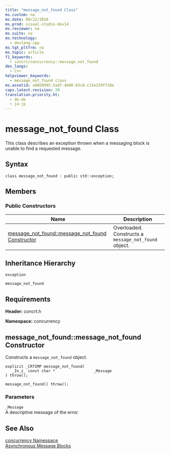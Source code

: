 ```yaml
---
title: "message_not_found Class"
ms.custom: na
ms.date: 09/22/2016
ms.prod: visual-studio-dev14
ms.reviewer: na
ms.suite: na
ms.technology: 
  - devlang-cpp
ms.tgt_pltfrm: na
ms.topic: article
f1_keywords: 
  - concrt/concurrency::message_not_found
dev_langs: 
  - C++
helpviewer_keywords: 
  - message_not_found class
ms.assetid: a96b9995-5ad7-4600-83c8-c15e329ff10e
caps.latest.revision: 20
translation.priority.ht: 
  - de-de
  - ja-jp
---
```

# message_not_found Class
This class describes an exception thrown when a messaging block is unable to find a requested message.  
  
## Syntax  
  
```  
class message_not_found : public std::exception;  
```  
  
## Members  
  
### Public Constructors  
  
|Name|Description|  
|----------|-----------------|  
|[message_not_found::message_not_found Constructor](#message_not_found__message_not_found_constructor)|Overloaded. Constructs a                                         `message_not_found` object.|  
  
## Inheritance Hierarchy  
 `exception`  
  
 `message_not_found`  
  
## Requirements  
 **Header:** concrt.h  
  
 **Namespace:** concurrency  
  
##  <a name="message_not_found__message_not_found_constructor"></a>  message_not_found::message_not_found Constructor  
 Constructs a                 `message_not_found` object.  
  
```  
explicit _CRTIMP message_not_found(  
   _In_z_ const char *                 _Message  
) throw();  
  
message_not_found() throw();  
```  
  
### Parameters  
 `_Message`  
 A descriptive message of the error.  
  
## See Also  
 [concurrency Namespace](../vs140/concurrency-namespace.md)   
 [Asynchronous Message Blocks](../vs140/asynchronous-message-blocks.md)